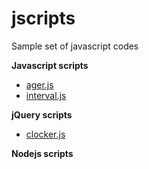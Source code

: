 # jscripts

Sample set of javascript codes

**Javascript scripts**

  - [ager.js](https://github.com/jhechavarria/jscripts/tree/master/ager)
  - [interval.js](https://github.com/jhechavarria/jscripts/tree/master/interval)

**jQuery scripts**

  - [clocker.js](https://github.com/jhechavarria/jscripts/tree/master/clocker)

**Nodejs scripts**
